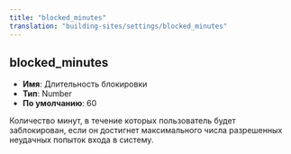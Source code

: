 ```yaml
---
title: "blocked_minutes"
translation: "building-sites/settings/blocked_minutes"
---
```


## blocked_minutes

-   **Имя**: Длительность блокировки
-   **Тип**: Number
-   **По умолчанию**: 60

Количество минут, в течение которых пользователь будет заблокирован, если он достигнет максимального числа разрешенных неудачных попыток входа в систему.
